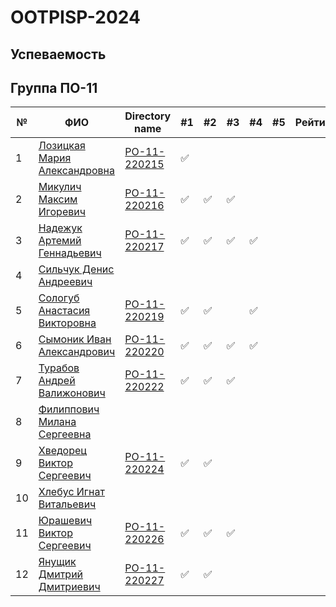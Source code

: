 # OOTPISP-2024

## Успеваемость

## Группа ПО-11

| №   | ФИО |  Directory name  | #1 | #2  | #3  | #4  | #5 | Рейтинг | Амбиции | Реальность |
| --- | ---| --- | ---| --- | --- | --- | --- | --- | --- | --- |
| 1   | [Лозицкая Мария Александровна](https://github.com/MariLoz)|[PO-11-220215](./trunk/po0_220215/) |✅| | | | | |9|4|
| 2   | [Микулич Максим Игоревич](https://github.com/Perhewz-Hellcat)|[PO-11-220216](./trunk/po0_220216/) |✅ |✅ |✅ | | | |8|0|
| 3   | [Надежук Артемий Геннадьевич](https://github.com/Artem646)|[PO-11-220217](./trunk/po0_220217/)|✅|✅|✅|✅| | |9|4|
| 4   | [Сильчук Денис Андреевич](https://github.com/yeazyyy)| | | | | | | | | |
| 5   | [Сологуб Анастасия Викторовна](https://github.com/nastyasolo)| [PO-11-220219](./trunk/po0_220219/)|✅ |✅ | |✅ | | |9|4|
| 6   | [Сымоник Иван Александрович](https://github.com/DOXECEES)| [PO-11-220220](./trunk/po0_220220/) | ✅ |✅ |✅ | ✅| | |10|4|
| 7   | [Турабов Андрей Валижонович](https://github.com/Andrey-Turabov)|[PO-11-220222](./trunk/po0_220222/) |✅ |✅|✅ | | | |10|4|
| 8   | [Филиппович Милана Сергеевна](https://github.com/miilanafil)| | | | | | | |8|0|
| 9   | [Хведорец Виктор Сергеевич](https://github.com/ViktorKhvedorets)|[PO-11-220224](./trunk/po0_220224/) |✅ |✅ | | | | |9|4|
| 10  | [Хлебус Игнат Витальевич](https://github.com/ignat121235)| | | | | | | | | |
| 11  | [Юрашевич Виктор Сергеевич](https://github.com/VictorYrman)| [PO-11-220226](./trunk/po0_220226/) | ✅ | ✅ | ✅ | | | |10|4|
| 12  | [Янущик Дмитрий Дмитриевич](https://github.com/DimaYanuschik)|[PO-11-220227](./trunk/po0_220227/)|✅|✅| | | | | |9|0|

